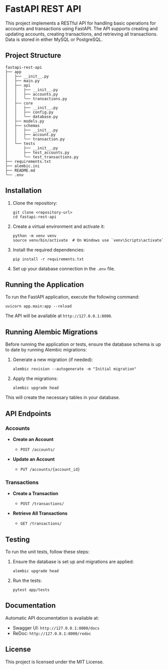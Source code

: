 # FastAPI REST API

This project implements a RESTful API for handling basic operations for accounts and transactions using FastAPI. The API supports creating and updating accounts, creating transactions, and retrieving all transactions. Data is stored in either MySQL or PostgreSQL.

## Project Structure

```
fastapi-rest-api
├── app
│   ├── __init__.py
│   ├── main.py
│   ├── api
│   │   ├── __init__.py
│   │   ├── accounts.py
│   │   └── transactions.py
│   ├── core
│   │   ├── __init__.py
│   │   ├── config.py
│   │   └── database.py
│   ├── models.py
│   ├── schemas
│   │   ├── __init__.py
│   │   ├── account.py
│   │   └── transaction.py
│   └── tests
│       ├── __init__.py
│       ├── test_accounts.py
│       └── test_transactions.py
├── requirements.txt
├── alembic.ini
├── README.md
└── .env
```

## Installation

1. Clone the repository:
   ```
   git clone <repository-url>
   cd fastapi-rest-api
   ```

2. Create a virtual environment and activate it:
   ```
   python -m venv venv
   source venv/bin/activate  # On Windows use `venv\Scripts\activate`
   ```

3. Install the required dependencies:
   ```
   pip install -r requirements.txt
   ```

4. Set up your database connection in the `.env` file.

## Running the Application

To run the FastAPI application, execute the following command:
```
uvicorn app.main:app --reload
```

The API will be available at `http://127.0.0.1:8000`.

## Running Alembic Migrations

Before running the application or tests, ensure the database schema is up to date by running Alembic migrations:

1. Generate a new migration (if needed):
   ```
   alembic revision --autogenerate -m "Initial migration"
   ```

2. Apply the migrations:
   ```
   alembic upgrade head
   ```

This will create the necessary tables in your database.

## API Endpoints

### Accounts

- **Create an Account**
  - `POST /accounts/`
  
- **Update an Account**
  - `PUT /accounts/{account_id}`

### Transactions

- **Create a Transaction**
  - `POST /transactions/`
  
- **Retrieve All Transactions**
  - `GET /transactions/`

## Testing

To run the unit tests, follow these steps:

1. Ensure the database is set up and migrations are applied:
   ```
   alembic upgrade head
   ```

2. Run the tests:
   ```
   pytest app/tests
   ```

## Documentation

Automatic API documentation is available at:
- Swagger UI: `http://127.0.0.1:8000/docs`
- ReDoc: `http://127.0.0.1:8000/redoc`

## License

This project is licensed under the MIT License.